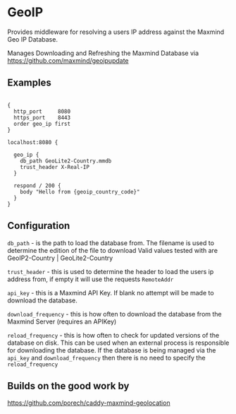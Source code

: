 # GeoIP

Provides middleware for resolving a users IP address against the Maxmind Geo IP Database.

Manages Downloading and Refreshing the Maxmind Database via https://github.com/maxmind/geoipupdate

## Examples

```

{
  http_port     8080
  https_port    8443
  order geo_ip first
}

localhost:8080 {

  geo_ip {
    db_path GeoLite2-Country.mmdb
    trust_header X-Real-IP
  }

  respond / 200 {
    body "Hello from {geoip_country_code}"
  }
}

```

## Configuration

`db_path` - is the path to load the database from. The filename is used to determine the edition of the file to download
     Valid values tested with are GeoIP2-Country | GeoLite2-Country

`trust_header` - this is used to determine the header to load the users ip address from, if empty it will use the requests `RemoteAddr`

`api_key` - this is a Maxmind API Key. If blank no attempt will be made to download the database.

`download_frequency` - this is how often to download the database from the Maxmind Server (requires an APIKey)

`reload_frequency` - this is how often to check for updated versions of the database on disk. This can be used when an external process is responsible for downloading the database. If the database is being managed via the `api_key` and `download_frequency` then there is no need
to specify the `reload_frequency`



## Builds on the good work by

https://github.com/porech/caddy-maxmind-geolocation



